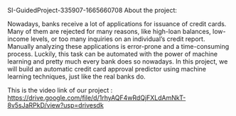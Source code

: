 SI-GuidedProject-335907-1665660708
About the project:

Nowadays, banks receive a lot of applications for issuance of credit cards. Many of them are rejected for many reasons, like high-loan balances,
low-income levels, or too many inquiries on an individual’s credit report. Manually analyzing these applications is error-prone and a time-consuming process.
Luckily, this task can be automated with the power of machine learning and pretty much every bank does so nowadays. In this project, 
we will build an automatic credit card approval predictor using machine learning techniques, just like the real banks do.

This is the video link of our project : https://drive.google.com/file/d/1rhyAQF4wRdQjFXLdAmNkT-8v5sJaRPkD/view?usp=drivesdk
